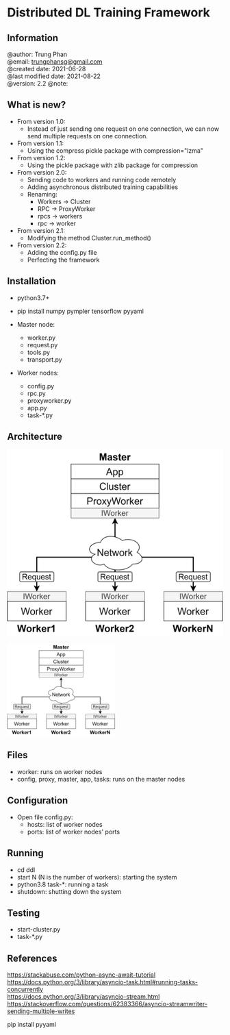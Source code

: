 # Distributed DL Training Framework

## Information
@author: Trung Phan \
@email: trungphansg@gmail.com \
@created date: 2021-06-28 \
@last modified date: 2021-08-22\
@version: 2.2
@note:

## What is new?
* From version 1.0:
    * Instead of just sending one request on one connection, we can now send multiple requests on one connection.
* From version 1.1:
    * Using the compress pickle package with compression="lzma"
* From version 1.2:
    * Using the pickle package with zlib package for compression    
* From version 2.0:
    * Sending code to workers and running code remotely
    * Adding asynchronous distributed training capabilities 
    * Renaming: 
        * Workers -> Cluster
        * RPC -> ProxyWorker
        * rpcs -> workers
        * rpc -> worker
* From version 2.1:
    * Modifying the method Cluster.run_method()    
* From version 2.2:    
    * Adding the config.py file
    * Perfecting the framework
    

## Installation
* python3.7+ 
* pip install numpy pympler tensorflow pyyaml

* Master node:
    - worker.py
    - request.py
    - tools.py
    - transport.py
* Worker nodes:
    - config.py
    - rpc.py
    - proxyworker.py
    - app.py
    - task-*.py
    
## Architecture
![The architecture|300x200,50%](images/architecture.png)

<img src="images/architecture.png" width="50%">

## Files
* worker: runs on worker nodes
* config, proxy, master, app, tasks: runs on the master nodes

## Configuration
* Open file config.py:
    * hosts: list of worker nodes
    * ports: list of worker nodes' ports

## Running
* cd ddl 
* start N (N is the number of workers): starting the system
* python3.8 task-*: running a task
* shutdown: shutting down the system

## Testing
* start-cluster.py
* task-*.py

## References
https://stackabuse.com/python-async-await-tutorial \
https://docs.python.org/3/library/asyncio-task.html#running-tasks-concurrently \
https://docs.python.org/3/library/asyncio-stream.html \
https://stackoverflow.com/questions/62383366/asyncio-streamwriter-sending-multiple-writes

pip install pyyaml